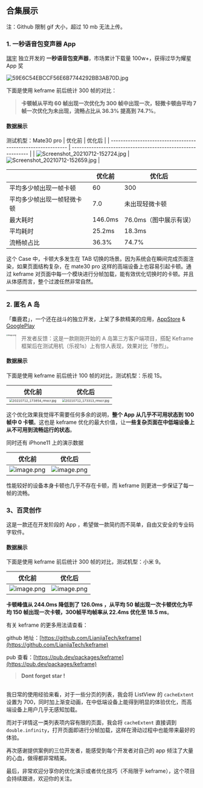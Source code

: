 ## 合集展示

注：Github 限制 gif 大小，超过 10 mb 无法上传。

### 1. 一秒语音包变声器 App

[瑞宇](https://github.com/zhangruiyu) 独立开发的 **一秒语音包变声器**，市场累计下载量 100w+，获得过华为耀星 App 奖

![59E6C54EBCCF56E6B7744292BB3AB70D.jpg](https://p9-juejin.byteimg.com/tos-cn-i-k3u1fbpfcp/81a515ad92a1447e9bd014f5d80bfc42~tplv-k3u1fbpfcp-watermark.image)

下面是使用 keframe 前后统计 300 帧的对比：

>**卡顿帧从平均 60 帧出现一次优化为 300 帧中出现一次，轻微卡顿由平均 7 帧一次优化为未出现，流畅占比从 36.3% 提高到 74.7%**。

#### **数据展示**

测试机型：Mate30 pro
| 优化前                                                       | 优化后                                                       |
| ------------------------------------------------------------ | ------------------------------------------------------------ |
| ![Screenshot_20210712-152724.jpg](https://p3-juejin.byteimg.com/tos-cn-i-k3u1fbpfcp/51fd23f6358040ebbc5f5a14a33416b0~tplv-k3u1fbpfcp-watermark.image) | ![Screenshot_20210712-152659.jpg](https://p6-juejin.byteimg.com/tos-cn-i-k3u1fbpfcp/79cbdbdb48a1437181bee07be62d12cd~tplv-k3u1fbpfcp-watermark.image) |

|                            | 优化前  | 优化后                 |
| -------------------------- | ------- | ---------------------- |
| 平均多少帧出现一帧卡顿     | 60      | 300                    |
| 平均多少帧出现一帧轻微卡顿 | 7.0     | 未出现轻微卡顿         |
| 最大耗时                   | 146.0ms | 76.0ms（图中展示有误） |
| 平均耗时                   | 25.2ms  | 18.3ms                 |
| 流畅帧占比                 | 36.3%   | 74.7%                  |

这个 Case 中，卡顿大多发生在 TAB 切换的场景。因为系统会在瞬间完成页面渲染，如果页面结构复杂，在 mate30 pro 这样的高端设备上也容易引起卡顿。通过 keframe 对页面中每一个模块进行分帧加载，能有效优化切换时的卡顿。并且从体感而言，整个过渡任然非常自然。

***

### 2. 匿名 A 岛

「麋鹿君」，一个还在战斗的独立开发，上架了多款精美的应用，[AppStore](https://apps.apple.com/cn/developer/嘉楠-孙/id1480541469) & [GooglePlay](https://play.google.com/store/apps/dev?id=5706067037523299093)

<img src="https://p3-juejin.byteimg.com/tos-cn-i-k3u1fbpfcp/841c7af0d3e0419f9c015cc59ffef193~tplv-k3u1fbpfcp-watermark.image" alt="image.png" align='left' style="zoom:30%;" />


> 开发者反馈：这是一款刚刚开始的 A 岛第三方客户端项目，搭配 Keframe 框架后在测试用机（乐视1s）上有惊人表现，效果对比「惨烈」。

#### 数据展示

下面是使用 keframe 前后统计 100 帧的对比，测试机型：乐视 1S。

| 优化前                                                       | 优化后                                                       |
| ------------------------------------------------------------ | ------------------------------------------------------------ |
| <img src="https://p1-juejin.byteimg.com/tos-cn-i-k3u1fbpfcp/fbb7d774e2964d51a22b57b39089090e~tplv-k3u1fbpfcp-watermark.image" alt="20210712_173854_rmscr.jpg" style="zoom:50%;" /> | <img src="https://p1-juejin.byteimg.com/tos-cn-i-k3u1fbpfcp/c6a0deedeae44e0caf731ef8879ddcc7~tplv-k3u1fbpfcp-watermark.image" alt="20210712_173313_rmscr.jpg" style="zoom:50%;" /> |

这个优化效果我觉得不需要任何多余的说明，**整个 App 从几乎不可用状态到 100 帧中 0 卡顿**。这也是 keframe 优化的最大价值，让**一些复杂页面在中低端设备上从不可用到流畅运行的状态**。

同时还有 iPhone11 上的演示数据

| 优化前 | 优化后 |
| --- | --- |
| ![image.png](https://p1-juejin.byteimg.com/tos-cn-i-k3u1fbpfcp/45431165cbfe4b0a821dbb02f537aaf3~tplv-k3u1fbpfcp-watermark.image) |  ![image.png](https://p6-juejin.byteimg.com/tos-cn-i-k3u1fbpfcp/15cd40b851b64feba7bc468dc78629a2~tplv-k3u1fbpfcp-watermark.image)|

性能较好的设备本身卡顿也几乎不存在卡顿，而 keframe 则更进一步保证了每一帧的流畅。


### 3、百灵创作
这是一款还在开发阶段的 App ，希望做一款简约而不简单，自由又安全的专业码字软件。
#### 数据展示

下面是使用 keframe 前后统计 300 帧的对比，测试机型：小米 9。

| 优化前                                                       | 优化后                                                       |
| ------------------------------------------------------------ | ------------------------------------------------------------ |
| ![image.png](https://p3-juejin.byteimg.com/tos-cn-i-k3u1fbpfcp/49d6c70bf34d4bea9c0a08378b630087~tplv-k3u1fbpfcp-watermark.image)|  ![image.png](https://p1-juejin.byteimg.com/tos-cn-i-k3u1fbpfcp/a02d3c680c7b412e83c2fb8662281ffc~tplv-k3u1fbpfcp-watermark.image) |

**卡顿峰值从 244.0ms 降低到了 126.0ms ，从平均 50 帧出现一次卡顿优化为平均 150 帧出现一次卡顿，300帧平均帧率从 22.4ms 优化至 18.5 ms**。


有关 keframe 的更多用法请查看：

github 地址：[https://github.com/LianjiaTech/keframe](https://github.com/LianjiaTech/keframe)

pub 查看：[https://pub.dev/packages/keframe](https://pub.dev/packages/keframe)

> **Dont forget star !**

## 

我日常的使用经验来看，对于一些分页的列表，我会将 ListView 的 `cacheExtent` 设置为 700，同时加上渐变动画，在中低端设备上能得到明显的体验优化，而高端设备上用户几乎无感知加载。

而对于详情这一类列表项内容有限的页面，我会将 `cacheExtent` 直接调到 `double.infinity`，打开页面即进行分帧加载，这样在滑动过程中也能带来最好的体验。

再次感谢提供案例的三位开发者，能感受到每个开发者对自己的 app 倾注了大量的心血，做得都非常精美。

最后，非常欢迎分享你的优化演示或者优化技巧（不局限于 keframe），这个项目会持续跟进，欢迎你的关注。

